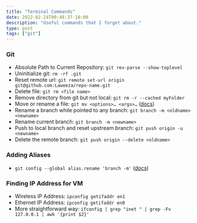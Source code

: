 ```yaml
---
title: "Terminal Commands"
date: 2022-02-24T00:48:37-10:00
description: "Useful commands that I forget about."
type: post
tags: ["git"]
---
```

### Git
* Absolute Path to Current Repository: `git rev-parse --show-toplevel`
* Uninitialize git: `rm -rf .git`
* Reset remote url: `git remote set-url origin git@github.com:Laweeza/repo-name.git`
* Delete file: `git rm <file name>`
* Remove directory from git but not local: `git rm -r --cached myFolder`
* Move or rename a file: `git mv <options>…​ <args>…​` ([docs](https://git-scm.com/docs/git-mv))
* Rename a branch while pointed to any branch: `git branch -m <oldname> <newname>`
* Rename current branch: `git branch -m <newname>`
* Push to local branch and reset upstream branch: `git push origin -u <newname>`
* Delete the remote branch: `git push origin --delete <oldname>`

### Adding Aliases
* ```git config --global alias.rename 'branch -m'``` ([docs](https://git-scm.com/book/en/v2/Git-Basics-Git-Aliases))


### Finding IP Address for VM

* Wireless IP Address: `ipconfig getifaddr en1`
* Ethernet IP Address: `ipconfig getifaddr en0`
* More straightforward way: `ifconfig | grep "inet " | grep -Fv 127.0.0.1 | awk '{print $2}' `
